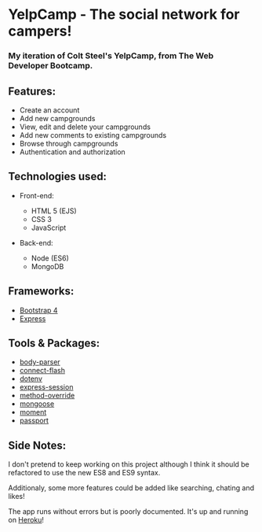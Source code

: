 # YelpCamp - The social network for campers!

### My iteration of Colt Steel's YelpCamp, from The Web Developer Bootcamp.

## Features:

- Create an account
- Add new campgrounds
- View, edit and delete your campgrounds
- Add new comments to existing campgrounds
- Browse through campgrounds
- Authentication and authorization

## Technologies used:

- Front-end:

  - HTML 5 (EJS)
  - CSS 3
  - JavaScript

- Back-end:
  - Node (ES6)
  - MongoDB

## Frameworks:

- [Bootstrap 4](https://getbootstrap.com/)
- [Express](https://expressjs.com/)

## Tools & Packages:

- [body-parser](https://www.npmjs.com/package/body-parser)
- [connect-flash](https://www.npmjs.com/package/connect-flash)
- [dotenv](https://www.npmjs.com/package/dotenv)
- [express-session](https://www.npmjs.com/package/express-session)
- [method-override](https://www.npmjs.com/package/method-override)
- [mongoose](https://www.npmjs.com/package/mongoose)
- [moment](https://www.npmjs.com/package/moment)
- [passport](https://www.npmjs.com/package/passport)

## Side Notes:

I don't pretend to keep working on this project although I think it should be refactored to use the new ES8 and ES9 syntax.

Additionaly, some more features could be added like searching, chating and likes!

The app runs without errors but is poorly documented. It's up and running on <a href="https://polar-sea-05769.herokuapp.com/" target="_blank">Heroku</a>!
